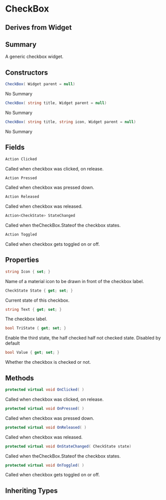 # CheckBox

## Derives from Widget

## Summary

A generic checkbox widget.
## Constructors

```c#
CheckBox( Widget parent = null) 
```
No Summary
```c#
CheckBox( string title, Widget parent = null) 
```
No Summary
```c#
CheckBox( string title, string icon, Widget parent = null) 
```
No Summary
## Fields

```c#
Action Clicked
```
Called when checkbox was clicked, on release.
```c#
Action Pressed
```
Called when checkbox was pressed down.
```c#
Action Released
```
Called when checkbox was released.
```c#
Action<CheckState> StateChanged
```
Called when theCheckBox.Stateof the checkbox states.
```c#
Action Toggled
```
Called when checkbox gets toggled on or off.
## Properties

```c#
string Icon { set; } 
```
Name of a material icon to be drawn in front of the checkbox label.
```c#
CheckState State { get; set; } 
```
Current state of this checkbox.
```c#
string Text { get; set; } 
```
The checkbox label.
```c#
bool TriState { get; set; } 
```
Enable the third state, the half checked half not checked state.
Disabled by default
```c#
bool Value { get; set; } 
```
Whether the checkbox is checked or not.
## Methods

```c#
protected virtual void OnClicked( ) 
```
Called when checkbox was clicked, on release.
```c#
protected virtual void OnPressed( ) 
```
Called when checkbox was pressed down.
```c#
protected virtual void OnReleased( ) 
```
Called when checkbox was released.
```c#
protected virtual void OnStateChanged( CheckState state) 
```
Called when theCheckBox.Stateof the checkbox states.
```c#
protected virtual void OnToggled( ) 
```
Called when checkbox gets toggled on or off.
## Inheriting Types

